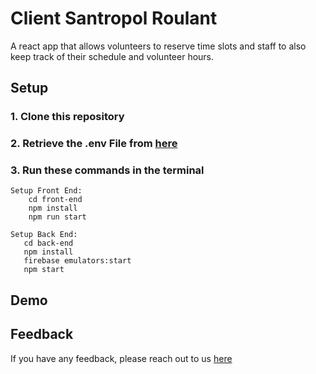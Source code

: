 
# Client Santropol Roulant

A react app that allows volunteers to reserve time slots and staff to also 
keep track of their schedule and volunteer hours.






## Setup

### 1. Clone this repository
### 2. Retrieve the .env File from [here](https://drive.google.com/file/d/1ZQKo-D_P2xQghNaSIQpvQZX4VWAFBhmr/view?usp=sharing "Named link title")
### 3. Run these commands in the terminal


    Setup Front End:
        cd front-end
        npm install
        npm run start

    Setup Back End:
       cd back-end 
       npm install
       firebase emulators:start
       npm start

## Demo



## Feedback

If you have any feedback, please reach out to us [here](https://www.softwareforlove.com/contact/)


